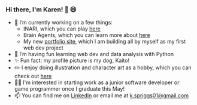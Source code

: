 ### Hi there, I'm Karen! 👋 😄
- 🔭 I’m currently working on a few things:
  - INARI, which you can play [here](https://bentocat.itch.io/inari)
  - Brain Agents, which you can learn more about [here](https://www.brainagents.org/)
  - My new [portfolio site](https://karenspriggs.dev/), which I am building all by myself as my first web dev project
- 🌱 I’m having fun learning web dev and data analysis with Python
- ✨ Fun fact: my profile picture is my dog, Kaito!
- ✏️ I enjoy doing illustration and character art as a hobby, which you can check out [here](https://karenspriggs.art/)
- 👩‍💻 I'm interested in starting work as a junior software developer or game programmer once I graduate this May! 
- 📫 You can find me on [LinkedIn](https://www.linkedin.com/in/karen-spriggs-2a914a217/) or email me at k.spriggs01@gmail.com 

<!--
**karenspriggs/karenspriggs** is a ✨ _special_ ✨ repository because its `README.md` (this file) appears on your GitHub profile.

Here are some ideas to get you started:

- 🔭 I’m currently working on ...
- 🌱 I’m currently learning ...
- 👯 I’m looking to collaborate on ...
- 🤔 I’m looking for help with ...
- 💬 Ask me about ...
- 📫 How to reach me: ...
- 😄 Pronouns: ...
- ⚡ Fun fact: ...
-->
